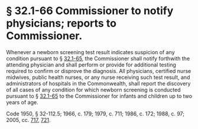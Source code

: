 # § 32.1-66 Commissioner to notify physicians; reports to Commissioner.

<p>Whenever a newborn screening test result indicates suspicion of any condition pursuant to § <a href='http://law.lis.virginia.gov/vacode/32.1-65/'>32.1-65</a>, the Commissioner shall notify forthwith the attending physician and shall perform or provide for additional testing required to confirm or disprove the diagnosis. All physicians, certified nurse midwives, public health nurses, or any nurse receiving such test result, and administrators of hospitals in the Commonwealth, shall report the discovery of all cases of any condition for which newborn screening is conducted pursuant to § <a href='http://law.lis.virginia.gov/vacode/32.1-65/'>32.1-65</a> to the Commissioner for infants and children up to two years of age.</p><p>Code 1950, § 32-112.5; 1966, c. 179; 1979, c. 711; 1986, c. 172; 1988, c. 97; 2005, cc. <a href='http://lis.virginia.gov/cgi-bin/legp604.exe?051+ful+CHAP0717'>717</a>, <a href='http://lis.virginia.gov/cgi-bin/legp604.exe?051+ful+CHAP0721'>721</a>.</p>